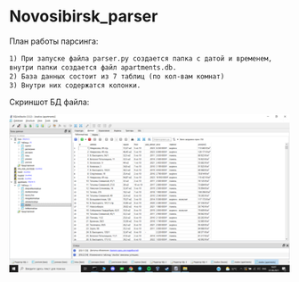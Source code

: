 # Novosibirsk_parser

План работы парсинга:

    1) При запуске файла parser.py создается папка с датой и временем, внутри папки создается файл apartments.db.
    2) База данных состоит из 7 таблиц (по кол-вам комнат)
    3) Внутри них содержатся колонки.
Скриншот БД файла:

![alt tag](https://github.com/shugaibov-valy/Novosibirsk_parser/blob/master/screenshot_db.png)
